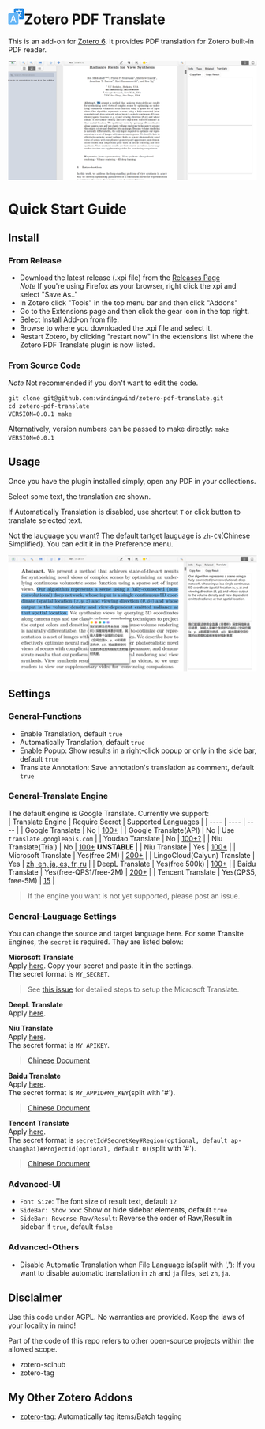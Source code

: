 # ![PDFTranslate](chrome/skin/default/zoteropdftranslate/favicon.png)Zotero PDF Translate

This is an add-on for [Zotero 6](https://www.zotero.org/). It provides PDF translation for Zotero built-in PDF reader.

![](imgs/translate.gif)

# Quick Start Guide

## Install

### From Release

- Download the latest release (.xpi file) from the [Releases Page](https://github.com/windingwind/zotero-pdf-translate/releases)  
  _Note_ If you're using Firefox as your browser, right click the xpi and select "Save As.."
- In Zotero click "Tools" in the top menu bar and then click "Addons"
- Go to the Extensions page and then click the gear icon in the top right.
- Select Install Add-on from file.
- Browse to where you downloaded the .xpi file and select it.
- Restart Zotero, by clicking "restart now" in the extensions list where the
  Zotero PDF Translate plugin is now listed.

### From Source Code

_Note_ Not recommended if you don't want to edit the code.

```shell
git clone git@github.com:windingwind/zotero-pdf-translate.git
cd zotero-pdf-translate
VERSION=0.0.1 make
```

Alternatively, version numbers can be passed to make directly: `make VERSION=0.0.1`

## Usage

Once you have the plugin installed simply, open any PDF in your collections.

Select some text, the translation are shown.

If Automatically Translation is disabled, use shortcut `T` or click button to translate selected text.

Not the lauguage you want? The default tartget lauguage is `zh-CN`(Chinese Simplified). You can edit it in the Preference menu.

![](imgs/en2zh.png)

## Settings

### General-Functions

- Enable Translation, default `true`
- Automatically Translation, default `true`
- Enable Popup: Show results in a right-click popup or only in the side bar, default `true`
- Translate Annotation: Save annotation's translation as comment, default `true`

### General-Translate Engine

The default engine is Google Translate. Currently we support:  
| Translate Engine | Require Secret | Supported Languages |
| ---- | ---- | ---- |
| Google Translate | No | [100+](https://translate.google.com/about/languages/) |
| Google Translate(API) | No | Use `translate.googleapis.com` |
| Youdao Translate | No | [100+?](https://ai.youdao.com/DOCSIRMA/html/%E8%87%AA%E7%84%B6%E8%AF%AD%E8%A8%80%E7%BF%BB%E8%AF%91/API%E6%96%87%E6%A1%A3/%E6%96%87%E6%9C%AC%E7%BF%BB%E8%AF%91%E6%9C%8D%E5%8A%A1/%E6%96%87%E6%9C%AC%E7%BF%BB%E8%AF%91%E6%9C%8D%E5%8A%A1-API%E6%96%87%E6%A1%A3.html) |
| Niu Translate(Trial) | No | [100+](https://niutrans.com/documents/contents/trans_text#accessMode) **UNSTABLE** |
| Niu Translate | Yes | [100+](https://niutrans.com/documents/contents/trans_text#accessMode) |
| Microsoft Translate | Yes(free 2M) | [200+](https://docs.microsoft.com/en-us/azure/cognitive-services/translator/language-support) |
| LingoCloud(Caiyun) Translate | Yes | [zh, en, ja, es, fr, ru](https://open.caiyunapp.com/LingoCloud_API_in_5_minutes) |
| DeepL Translate | Yes(free 500k) | [100+](https://www.deepl.com/pro?cta=header-prices/#developer) |
| Baidu Translate | Yes(free-QPS1/free-2M) | [200+](https://fanyi-api.baidu.com/product/113) |
| Tencent Translate | Yes(QPS5, free-5M) | [15](https://cloud.tencent.com/document/product/551/7372) |

> If the engine you want is not yet supported, please post an issue.

### General-Lauguage Settings

You can change the source and target language here. For some Translte Engines, the `secret` is required. They are listed below:

**Microsoft Translate**  
Apply [here](https://docs.microsoft.com/en-us/azure/cognitive-services/translator/quickstart-translator?tabs=csharp). Copy your secret and paste it in the settings.  
The secret format is `MY_SECRET`. 
> See [this issue](https://github.com/windingwind/zotero-pdf-translate/issues/3#issuecomment-1064688597) for detailed steps to setup the Microsoft Translate.

**DeepL Translate**  
Apply [here](https://www.deepl.com/pro?cta=header-prices/#developer).

**Niu Translate**  
Apply [here](https://niutrans.com/NiuTransAuthCenter/login).  
The secret format is `MY_APIKEY`.  
> [Chinese Document](https://doc.tern.1c7.me/zh/folder/setting/#%E5%B0%8F%E7%89%9B)   

**Baidu Translate**  
Apply [here](https://fanyi-api.baidu.com/product/113).  
The secret format is `MY_APPID#MY_KEY`(split with '#').  
> [Chinese Document](https://doc.tern.1c7.me/zh/folder/setting/#%E8%85%BE%E8%AE%AF%E4%BA%91)   

**Tencent Translate**  
Apply [here](https://cloud.tencent.com/product/tmt).  
The secret format is `secretId#SecretKey#Region(optional, default ap-shanghai)#ProjectId(optional, default 0)`(split with '#').  
> [Chinese Document](https://doc.tern.1c7.me/zh/folder/setting/#%E8%85%BE%E8%AE%AF%E4%BA%91)  

### Advanced-UI

- `Font Size`: The font size of result text, default `12`
- `SideBar: Show xxx`: Show or hide sidebar elements, default `true` 
- `SideBar: Reverse Raw/Result`: Reverse the order of Raw/Result in sidebar if `true`, default `false`

### Advanced-Others
- Disable Automatic Translation when File Language is(split with ','): If you want to disable automatic translation in `zh` and `ja` files, set `zh,ja`.

## Disclaimer

Use this code under AGPL. No warranties are provided. Keep the laws of your locality in mind!

Part of the code of this repo refers to other open-source projects within the allowed scope.

- zotero-scihub
- zotero-tag

## My Other Zotero Addons

- [zotero-tag](https://github.com/windingwind/zotero-tag): Automatically tag items/Batch tagging
